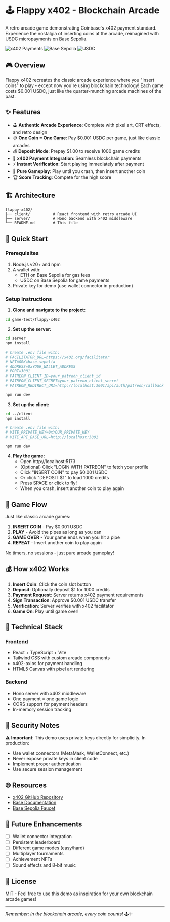 # 🕹️ Flappy x402 - Blockchain Arcade

A retro arcade game demonstrating Coinbase's x402 payment standard. Experience the nostalgia of inserting coins at the arcade, reimagined with USDC micropayments on Base Sepolia.

![x402 Payments](https://img.shields.io/badge/x402-Payments-blue)
![Base Sepolia](https://img.shields.io/badge/Base-Sepolia-green)
![USDC](https://img.shields.io/badge/USDC-Payments-orange)

## 🎮 Overview

Flappy x402 recreates the classic arcade experience where you "insert coins" to play - except now you're using blockchain technology! Each game costs $0.001 USDC, just like the quarter-munching arcade machines of the past.

## ✨ Features

- 🕹️ **Authentic Arcade Experience**: Complete with pixel art, CRT effects, and retro design
- 🪙 **One Coin = One Game**: Pay $0.001 USDC per game, just like classic arcades
- 💰 **Deposit Mode**: Prepay $1.00 to receive 1000 game credits
- 🔐 **x402 Payment Integration**: Seamless blockchain payments
- ⚡ **Instant Verification**: Start playing immediately after payment
- 🎯 **Pure Gameplay**: Play until you crash, then insert another coin
- 🏆 **Score Tracking**: Compete for the high score

## 🏗️ Architecture

```
flappy-x402/
├── client/          # React frontend with retro arcade UI
├── server/          # Hono backend with x402 middleware
└── README.md        # This file
```

## 🚀 Quick Start

### Prerequisites

1. Node.js v20+ and npm
2. A wallet with:
   - ETH on Base Sepolia for gas fees
   - USDC on Base Sepolia for game payments
3. Private key for demo (use wallet connector in production)

### Setup Instructions

1. **Clone and navigate to the project:**
```bash
cd game-test/flappy-x402
```

2. **Set up the server:**
```bash
cd server
npm install

# Create .env file with:
# FACILITATOR_URL=https://x402.org/facilitator
# NETWORK=base-sepolia
# ADDRESS=0xYOUR_WALLET_ADDRESS
# PORT=3001
# PATREON_CLIENT_ID=your_patreon_client_id
# PATREON_CLIENT_SECRET=your_patreon_client_secret
# PATREON_REDIRECT_URI=http://localhost:3001/api/auth/patreon/callback

npm run dev
```

3. **Set up the client:**
```bash
cd ../client
npm install

# Create .env file with:
# VITE_PRIVATE_KEY=0xYOUR_PRIVATE_KEY
# VITE_API_BASE_URL=http://localhost:3001

npm run dev
```

4. **Play the game:**
   - Open http://localhost:5173
   - (Optional) Click "LOGIN WITH PATREON" to fetch your profile
   - Click "INSERT COIN" to pay $0.001 USDC
   - Or click "DEPOSIT $1" to load 1000 credits
   - Press SPACE or click to fly!
   - When you crash, insert another coin to play again

## 🎨 Game Flow

Just like classic arcade games:
1. **INSERT COIN** - Pay $0.001 USDC
2. **PLAY** - Avoid the pipes as long as you can
3. **GAME OVER** - Your game ends when you hit a pipe
4. **REPEAT** - Insert another coin to play again

No timers, no sessions - just pure arcade gameplay!

## 💰 How x402 Works

1. **Insert Coin**: Click the coin slot button
2. **Deposit**: Optionally deposit $1 for 1000 credits
3. **Payment Request**: Server returns x402 payment requirements
4. **Sign Transaction**: Approve $0.001 USDC transfer
5. **Verification**: Server verifies with x402 facilitator
6. **Game On**: Play until game over!

## 🔧 Technical Stack

### Frontend
- React + TypeScript + Vite
- Tailwind CSS with custom arcade components
- x402-axios for payment handling
- HTML5 Canvas with pixel art rendering

### Backend
- Hono server with x402 middleware
- One payment = one game logic
- CORS support for payment headers
- In-memory session tracking

## 🔐 Security Notes

⚠️ **Important**: This demo uses private keys directly for simplicity. In production:
- Use wallet connectors (MetaMask, WalletConnect, etc.)
- Never expose private keys in client code
- Implement proper authentication
- Use secure session management

## 🌐 Resources

- [x402 GitHub Repository](https://github.com/coinbase/x402)
- [Base Documentation](https://docs.base.org/)
- [Base Sepolia Faucet](https://docs.base.org/tools/network-faucets/)

## 🚧 Future Enhancements

- [ ] Wallet connector integration
- [ ] Persistent leaderboard
- [ ] Different game modes (easy/hard)
- [ ] Multiplayer tournaments
- [ ] Achievement NFTs
- [ ] Sound effects and 8-bit music

## 📜 License

MIT - Feel free to use this demo as inspiration for your own blockchain arcade games!

---

*Remember: In the blockchain arcade, every coin counts!* 🕹️✨ 